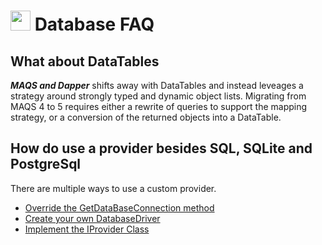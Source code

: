 # <img src="resources/maqslogo.ico" height="32" width="32"> Database FAQ

## What about DataTables
***MAQS and Dapper*** shifts away with DataTables and instead leveages a strategy around strongly typed and dynamic object lists. Migrating from MAQS 4 to 5 requires either a rewrite of queries to support the mapping strategy, or a conversion of the returned objects into a DataTable.

## How do use a provider besides SQL, SQLite and PostgreSql
There are multiple ways to use a custom provider. 

* [Override the GetDataBaseConnection method](MAQS_6/Database/DatabaseBaseTest.md)
* [Create your own DatabaseDriver](MAQS_6/Database/DatabaseDriver.md)
* [Implement the IProvider Class](MAQS_6/Database/DatabaseProviders.md)